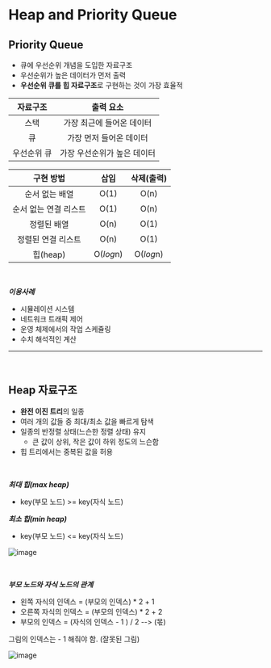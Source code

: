 # **Heap and Priority Queue**

## **Priority Queue**

- 큐에 우선순위 개념을 도입한 자료구조
- 우선순위가 높은 데이터가 먼저 출력
- **우선순위 큐를 힙 자료구조**로 구현하는 것이 가장 효율적

|  자료구조   |          출력 요소          |
| :---------: | :-------------------------: |
|    스택     |  가장 최근에 들어온 데이터  |
|     큐      |   가장 먼저 들어온 데이터   |
| 우선순위 큐 | 가장 우선순위가 높은 데이터 |

|       구현 방법       |   삽입    | 삭제(출력) |
| :-------------------: | :-------: | :--------: |
|    순서 없는 배열     |   O(1)    |    O(n)    |
| 순서 없는 연결 리스트 |   O(1)    |    O(n)    |
|      정렬된 배열      |   O(n)    |    O(1)    |
|  정렬된 연결 리스트   |   O(n)    |    O(1)    |
|       힙(heap)        | O(*log*n) | O(*log*n)  |

<br>

**_이용사례_**

- 시뮬레이션 시스템
- 네트워크 트래픽 제어
- 운영 체제에서의 작업 스케쥴링
- 수치 해석적인 계산

---

<br>

## **Heap 자료구조**

- **완전 이진 트리**의 일종
- 여러 개의 값들 중 최대/최소 값을 빠르게 탐색
- 일종의 반정렬 상태(느슨한 정렬 상태) 유지
  - 큰 값이 상위, 작은 값이 하위 정도의 느슨함
- 힙 트리에서는 중복된 값을 허용

<br>

**_최대 힙(max heap)_**

- key(부모 노드) >= key(자식 노드)

**_최소 힙(min heap)_**

- key(부모 노드) <= key(자식 노드)

![image](https://user-images.githubusercontent.com/60606025/148164767-42ff05d1-c152-4d90-bf67-a1a14847f6f4.png)

<br>

**_부모 노드와 자식 노드의 관계_**

- 왼쪽 자식의 인덱스 = (부모의 인덱스) \* 2 + 1
- 오른쪽 자식의 인덱스 = (부모의 인덱스) \* 2 + 2
- 부모의 인덱스 = (자식의 인덱스 - 1 ) / 2 --> (몫)

그림의 인덱스는 - 1 해줘야 함. (잘못된 그림)

![image](https://user-images.githubusercontent.com/60606025/148167489-6ff76eac-dfdb-45fe-8754-d39cbde3f14c.png)
